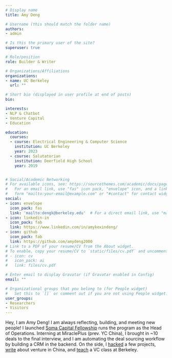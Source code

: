```yaml
---
# Display name
title: Amy Deng

# Username (this should match the folder name)
authors:
- admin

# Is this the primary user of the site?
superuser: true

# Role/position
role: Builder & Writer 

# Organizations/Affiliations
organizations:
- name: UC Berkeley
  url: ""

# Short bio (displayed in user profile at end of posts)
bio: 

interests:
- NLP & Chatbot
- Venture Capital
- Education

education:
  courses:
  - course: Electrical Engineering & Computer Science
    institution: UC Berkeley
    year: 2023  
  - course: Salutatorian
    institution: Deerfield High School
    year: 2019


# Social/Academic Networking
# For available icons, see: https://sourcethemes.com/academic/docs/page-builder/#icons
#   For an email link, use "fas" icon pack, "envelope" icon, and a link in the
#   form "mailto:your-email@example.com" or "#contact" for contact widget.
social:
- icon: envelope
  icon_pack: fas
  link: 'mailto:dengk@berkeley.edu'  # For a direct email link, use "mailto:test@example.org".
- icon: linkedin-in
  icon_pack: fab
  link: https://www.linkedin.com/in/amykexindeng/
- icon: github
  icon_pack: fab
  link: https://github.com/amydeng2000
# Link to a PDF of your resume/CV from the About widget.
# To enable, copy your resume/CV to `static/files/cv.pdf` and uncomment the lines below.
# - icon: cv
#   icon_pack: ai
#   link: files/cv.pdf

# Enter email to display Gravatar (if Gravatar enabled in Config)
email: ""

# Organizational groups that you belong to (for People widget)
#   Set this to `[]` or comment out if you are not using People widget.
user_groups:
- Researchers
- Visitors
---
```


Hey, I am Amy Deng! I am always reflecting, building, and meeting new people! I launched <a href="https://somacapfellowship.webflow.io/">Soma Capital Fellowship</a> runs the program as the Head of Operations. Interning at MiraclePlus (prev. YC China), I brought in ~10 deals to the final interview, and I am automating the deal sourcing workflow by building a CRM in the backend. On the side, I <a href="https://github.com/amydeng2000/">hacked</a> a few projects, <a href="https://amydeng.substack.com">write</a> about venture in China, and <a href="https://decal.berkeley.edu/courses/5375">teach</a> a VC class at Berkeley.